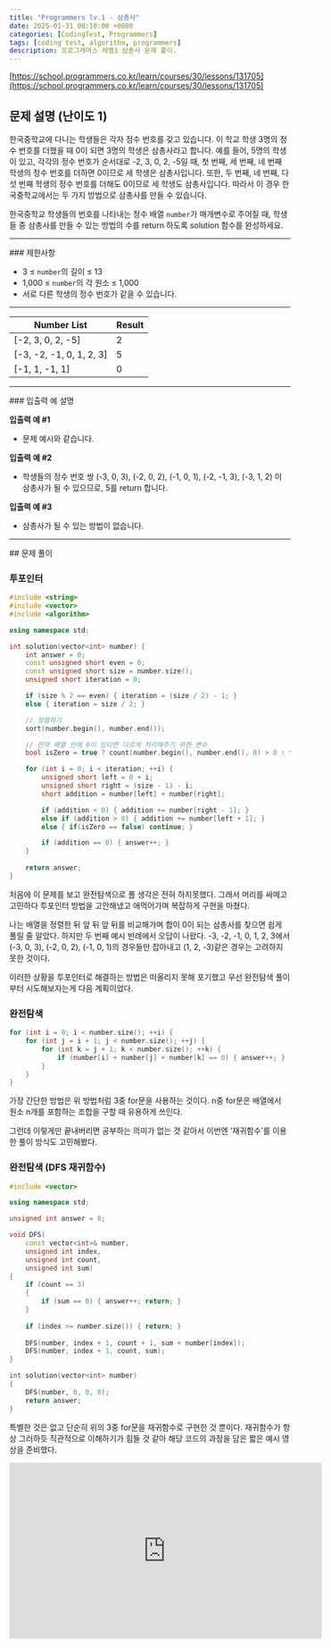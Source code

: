```yaml
---
title: "Programmers lv.1 - 삼총사"
date: 2025-01-31 00:10:00 +0800
categories: [CodingTest, Programmers]
tags: [coding test, algorithm, programmers] 
description: 프로그래머스 레벨1 삼총사 문제 풀이.
---
```


[https://school.programmers.co.kr/learn/courses/30/lessons/131705](https://school.programmers.co.kr/learn/courses/30/lessons/131705)

## 문제 설명 (난이도 1)

한국중학교에 다니는 학생들은 각자 정수 번호를 갖고 있습니다. 이 학교 
학생 3명의 정수 번호를 더했을 때 0이 되면 3명의 학생은 삼총사라고 합니다. 예를 들어, 5명의 학생이 있고, 각각의 정수 
번호가 순서대로 -2, 3, 0, 2, -5일 때, 첫 번째, 세 번째, 네 번째 학생의 정수 번호를 더하면 0이므로 세 학생은 
삼총사입니다. 또한, 두 번째, 네 번째, 다섯 번째 학생의 정수 번호를 더해도 0이므로 세 학생도 삼총사입니다. 따라서 이 경우
 한국중학교에서는 두 가지 방법으로 삼총사를 만들 수 있습니다.

한국중학교 학생들의 번호를 나타내는 정수 배열 `number`가 매개변수로 주어질 때, 학생들 중 삼총사를 만들 수 있는 방법의 수를 return 하도록 solution 함수를 완성하세요.
<hr />
### 제한사항

- 3 ≤ `number`의 길이 ≤ 13
- 1,000 ≤ `number`의 각 원소 ≤ 1,000
- 서로 다른 학생의 정수 번호가 같을 수 있습니다.
<hr />
<table>
  <thead>
    <tr>
      <th>Number List</th>
      <th>Result</th>
    </tr>
  </thead>
  <tbody>
    <tr>
      <td>[-2, 3, 0, 2, -5]</td>
      <td>2</td>
    </tr>
    <tr>
      <td>[-3, -2, -1, 0, 1, 2, 3]</td>
      <td>5</td>
    </tr>
    <tr>
      <td>[-1, 1, -1, 1]</td>
      <td>0</td>
    </tr>
  </tbody>
</table>
<hr />
### 입출력 예 설명

**입출력 예 #1**

- 문제 예시와 같습니다.

**입출력 예 #2**

- 학생들의 정수 번호 쌍 (-3, 0, 3), (-2, 0, 2), (-1, 0, 1), (-2, -1, 3), (-3, 1, 2) 이 삼총사가 될 수 있으므로, 5를 return 합니다.

**입출력 예 #3**

- 삼총사가 될 수 있는 방법이 없습니다.
<hr />
## 문제 풀이

### 투포인터
```cpp
#include <string>
#include <vector>
#include <algorithm>

using namespace std;

int solution(vector<int> number) { 
    int answer = 0;
    const unsigned short even = 0; 
    const unsigned short size = number.size(); 
    unsigned short iteration = 0; 

    if (size % 2 == even) { iteration = (size / 2) - 1; } 
    else { iteration = size / 2; }

    // 정렬하기    
    sort(number.begin(), number.end()); 

    // 만약 배열 안에 0이 있다면 다르게 처리해주기 위한 변수
    bool isZero = true ? count(number.begin(), number.end(), 0) > 0 : false;

    for (int i = 0; i < iteration; ++i) { 
        unsigned short left = 0 + i;
        unsigned short right = (size - 1) - i;
        short addition = number[left] + number[right]; 

        if (addition < 0) { addition += number[right - 1]; } 
        else if (addition > 0) { addition += number[left + 1]; } 
        else { if(isZero == false) continue; }

        if (addition == 0) { answer++; }   
    }        
    
    return answer;
}
```

처음에 이 문제를 보고 완전탐색으로 풀 생각은 전혀 하지못했다. 그래서 머리를 싸메고 고민하다 투포인터 방법을 고안해냈고 애먹어가며 복잡하게 구현을 마쳤다.

나는 배열을 정렬한 뒤 앞 뒤 앞 뒤를 비교해가며 합이 0이 되는 
삼총사를 찾으면 쉽게 풀릴 줄 알았다. 하지만 두 번째 예시 반례에서 오답이 나왔다. -3, -2, -1, 0, 1, 2, 3에서
 (-3, 0, 3), (-2, 0, 2), (-1, 0, 1)의 경우들만 잡아내고 (1, 2, -3)같은 경우는 고려하지 못한 
것이다.

이러한 상황을 투포인터로 해결하는 방법은 떠올리지 못해 포기했고 우선 완전탐색 풀이부터 시도해보자는게 다음 계획이었다.

### 완전탐색
```cpp
for (int i = 0; i < number.size(); ++i) { 
    for (int j = i + 1; j < number.size(); ++j) { 
        for (int k = j + 1; k < number.size(); ++k) { 
            if (number[i] + number[j] + number[k] == 0) { answer++; } 
        } 
    }
}
```

가장 간단한 방법은 위 방법처럼 3중 for문을 사용하는 것이다. n중 for문은 배열에서 원소 n개를 포함하는 조합을 구할 때 유용하게 쓰인다.

그런데 이렇게만 끝내버리면 공부하는 의미가 없는 것 같아서 이번엔 ‘재귀함수’를 이용한 풀이 방식도 고민해봤다.
### 완전탐색 (DFS 재귀함수)
```cpp
#include <vector>

using namespace std;

unsigned int answer = 0;

void DFS(
    const vector<int>& number, 
    unsigned int index, 
    unsigned int count, 
    unsigned int sum)
{
    if (count == 3)
    {
        if (sum == 0) { answer++; return; }
    }
    
    if (index >= number.size()) { return; }
    
    DFS(number, index + 1, count + 1, sum + number[index]);
    DFS(number, index + 1, count, sum);
}

int solution(vector<int> number)
{
    DFS(number, 0, 0, 0);
    return answer;
}
```
특별한 것은 없고 단순히 위의 3중 for문을 재귀함수로 구현한 것 뿐이다. 재귀함수가 항상 그러하듯 직관적으로 이해하기가 힘들 것 같아 해당 코드의 과정을 담은 짧은 예시 영상을 준비했다.

<iframe width="560" height="315" src="https://www.youtube.com/embed/nmC9lsu_GvY?si=Chxa7CFhx8W3858_" title="YouTube video player" frameborder="0" allow="accelerometer; autoplay; clipboard-write; encrypted-media; gyroscope; picture-in-picture; web-share" referrerpolicy="strict-origin-when-cross-origin" allowfullscreen></iframe>